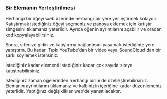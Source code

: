 ### Bir Elemanın Yerleştirilmesi

Herhangi bir öğeyi web üzerinde herhangi bir yere yerleştirmek kolaydır. Katıştırmak istediğiniz öğeyi seçmeniz ve panoya eklemek için katıştır simgesini tıklamanız yeterlidir. Ayrıca öğenin ayrıntılarını açabilir ve oradan kod kopyalayabilirsiniz.

Sonra, sitenize gidin ve katıştırma bağlantısını yaşamak istediğiniz yere yapıştırın. Bu kadar. Tıpkı YouTube'dan bir video veya SoundCloud'dan bir şarkı söylemek istersiniz.

İstediğiniz kadar elementi istediğiniz kadar çok sayıda siteye katıştırabilirsiniz.

İstediğiniz zaman öğelerinden herhangi birini de özelleştirebilirsiniz. Elemanın ayrıntılarını tıklamanız ve kalbinizin içeriğine kadar düzenlemeniz yeterlidir. Yaptığınız değişiklikler web'de yansıtılacaktır.

